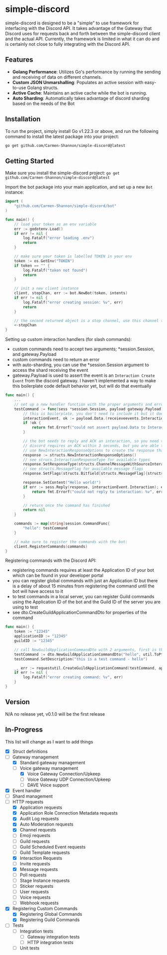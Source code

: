 # simple-discord

simple-discord is designed to be a "simple" to use framework for interfacing with the Discord API. It takes advantage of the Gateway that Discord uses for requests back and forth between the simple-discord client and the actual API. Currently, the framework is limited in what it can do and is certainly not close to fully integrating with the Discord API.

## Features

- **Golang Performance**: Utilizes Go's performance by running the sending and receiving of data on different channels.
- **Custom JSON Unmarshalling**: Populates an active session with easy-to-use Golang structs.
- **Active Cache**: Maintains an active cache while the bot is running.
- **Auto Sharding**: Automatically takes advantage of discord sharding based on the needs of the Bot

## Installation

To run the project, simply install Go v1.22.3 or above, and run the following command to install the latest package into your project:

```sh
go get github.com/Carmen-Shannon/simple-discord@latest
```

## Getting Started
Make sure you install the simple-discord project:
```go get github.com/Carmen-Shannon/simple-discord@latest```

Import the bot package into your main application, and set up a new `Bot` instance:
```go
import (
    "github.com/Carmen-Shannon/simple-discord/bot"
)

func main() {
    // load your token as an env variable
    err := godotenv.Load()
    if err != nil {
        log.Fatalf("error loading .env")
        return
    }

    // make sure your token is labelled TOKEN in your env
    token := os.GetEnv("TOKEN")
    if token == "" {
        log.Fatalf("token not found")
        return
    }

    // init a new client instance
    client, stopChan, err := bot.NewBot(token, intents)
    if err != nil {
        log.Fatalf("error creating session: %v", err)
        return
    }

    // the second returned object is a stop channel, use this channel to block the main function closing until the stopChan is closed
    <-stopChan
}
```

Setting up custom interaction handlers (for slash commands):
- custom commands need to accept two arguments; *session.Session, and gateway.Payload
- custom commands need to return an error
- with auto-sharding, you can use the *session.Session argument to access the shard receiving the event
- gateway.Payload is used to assert the event is an `Interaction Create Event` from the discord gateway. I haven't implemented a way to make this boilerplate code default behavior yet, but will do that eventually
```go
func main() {
    ...
    // set up a new handler function with the proper arguments and error response
    testCommand := func(sess *session.Session, payload gateway.Payload) error {
        // this is boilerplate, you don't need to include it but it does allow you to use the interactionEvent directly and access all of the associated properties
        interactionEvent, ok := payload.Data.(receieveevents.InteractionCreateEvent)
        if !ok {
			return fmt.Errorf("could not assert payload.Data to InteractionCreateEvent")
		}

        // the bot needs to reply and ACK an interaction, so you need to call sess.Reply() at some point before returning.
        // discord requires an ACK within 3 seconds, but you are able to edit the message by sending follow-up HTTP requests
        // use NewInteractionResponseOptions to create the response that Reply needs
        response := structs.NewInteractionResponseOptions()
        // see strucs.InteractionResponseType for available types
		response.SetResponseType(structs.ChannelMessageWithSourceInteraction)
        // see structs.MessageFlag for available message flags
		response.SetFlags(structs.Bitfield[structs.MessageFlag]{structs.SurpressNotificationsMessageFlag})

        response.SetContent("Hello world!")
        if err := sess.Reply(response, interactionEvent.Interaction); err != nil {
            return fmt.Errorf("could not reply to interaction: %v", err)
        }

        // return once the command has finished
        return nil
    }

    commands := map[string]session.CommandFunc{
        "hello": testCommand
    }

    // make sure to register the commands with the bot:
    client.RegisterCommands(commands)
}
```

Registering commands with the Discord API:
- registering commands requires at least the Application ID of your bot which can be found in your developer portal
- you can register global commands with just an Application ID but there is a delay of about 15 minutes from registering the command until the bot will have access to it
- to test commands in a local server, you can register Guild commands using the Application ID of the bot and the Guild ID of the server you are using to test
- see dto.CreateGuildApplicationCommandDto for properties of the command
```go
func main() {
    token := "12345"
    applicationID := "12345"
    guildID := "12345"

    // call NewGuildApplicationCommandDto with 2 arguments, first is the name of the command second is the ApplicationCommandType of the command
    testCommand := dto.NewGuildApplicationCommandDto("hello", util.ToPtr(structs.ChatInputCommand))
    testCommand.SetDescription("this is a test command - hello")

    _, err := requestutil.CreateGuildApplicationCommand(testCommand, applicationID, guildID, token)
    if err != nil {
		log.Fatalf("error creating command: %v", err)
	}
}
```

## Version
N/A no release yet, v0.1.0 will be the first release

## In-Progress

This list will change as I want to add things
- [x] Struct definitions
- [ ] Gateway management
    - [x] Standard gateway management
    - [ ] Voice gateway management
        - [x] Voice Gateway Connection/Upkeep
        - [ ] Voice Gateway UDP Connection/Upkeep
        - [ ] DAVE Voice support
- [x] Event handler
- [ ] Shard management
- [ ] HTTP requests
    - [x] Application requests
    - [x] Application Role Connection Metadata requests
    - [x] Audit Log requests
    - [x] Auto Moderation requests
    - [x] Channel requests
    - [ ] Emoji requests
    - [ ] Guild requests
    - [ ] Guild Scheduled Event requests
    - [ ] Guild Template requests
    - [x] Interaction Requests
    - [ ] Invite requests
    - [x] Message requests
    - [ ] Poll requests
    - [ ] Stage Instance requests
    - [ ] Sticker requests
    - [ ] User requests
    - [ ] Voice requests
    - [ ] Webhook requests
- [X] Registering Custom Commands
    - [x] Registering Global Commands
    - [x] Registering Guild Commands
- [ ] Tests
    - [ ] Integration tests
        - [ ] Gateway integration tests
        - [ ] HTTP integration tests
    - [ ] Unit tests